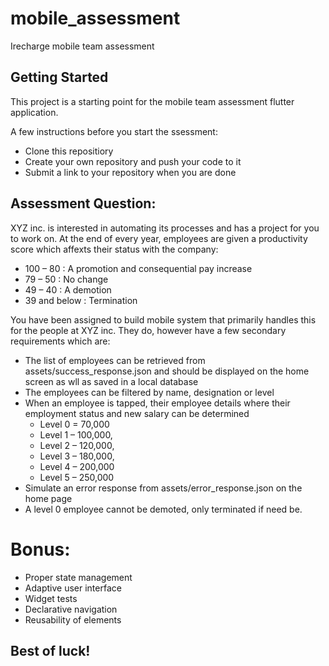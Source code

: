# mobile_assessment

Irecharge mobile team assessment

## Getting Started

This project is a starting point for the mobile team assessment flutter application.

A few instructions before you start the ssessment:

- Clone this repositiory
- Create your own repository and push your code to it
- Submit a link to your repository when you are done

## Assessment Question:

XYZ inc. is interested in automating its processes and has a project for you to work on. At the end of every year, employees are given a productivity score which affexts their status with the company:

- 100 – 80 : A promotion and consequential pay increase
- 79 – 50 : No change
- 49 – 40 : A demotion
- 39 and below : Termination

You have been assigned to build mobile system that primarily handles this for the people at XYZ inc. They do, however have a few secondary requirements which are:

- The list of employees can be retrieved from assets/success_response.json and should be displayed on the home screen as wll as saved in a local database
- The employees can be filtered by name, designation or level
- When an employee is tapped, their employee details where their employment status and new salary can be determined
  - Level 0 = 70,000
  - Level 1 – 100,000,
  - Level 2 – 120,000,
  - Level 3 – 180,000,
  - Level 4 – 200,000
  - Level 5 – 250,000
- Simulate an error response from assets/error_response.json on the home page
- A level 0 employee cannot be demoted, only terminated if need be.

# Bonus:
- Proper state management
- Adaptive user interface
- Widget tests
- Declarative navigation
- Reusability of elements


## Best of luck!
